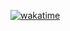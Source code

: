 [![wakatime](https://wakatime.com/badge/user/1a757a53-5030-4c94-b424-f1b40536abc0.svg)](https://wakatime.com/@1a757a53-5030-4c94-b424-f1b40536abc0)
